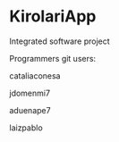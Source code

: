 # KirolariApp
Integrated software project

Programmers git users: 

  cataliaconesa

  jdomenmi7

  aduenape7

  laizpablo
